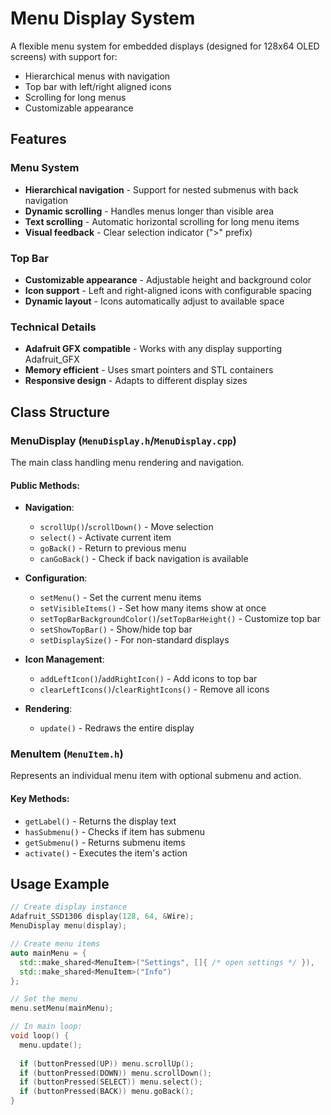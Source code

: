 # Menu Display System

A flexible menu system for embedded displays (designed for 128x64 OLED screens) with support for:
- Hierarchical menus with navigation
- Top bar with left/right aligned icons
- Scrolling for long menus
- Customizable appearance

## Features

### Menu System
- **Hierarchical navigation** - Support for nested submenus with back navigation
- **Dynamic scrolling** - Handles menus longer than visible area
- **Text scrolling** - Automatic horizontal scrolling for long menu items
- **Visual feedback** - Clear selection indicator (">" prefix)

### Top Bar
- **Customizable appearance** - Adjustable height and background color
- **Icon support** - Left and right-aligned icons with configurable spacing
- **Dynamic layout** - Icons automatically adjust to available space

### Technical Details
- **Adafruit GFX compatible** - Works with any display supporting Adafruit_GFX
- **Memory efficient** - Uses smart pointers and STL containers
- **Responsive design** - Adapts to different display sizes

## Class Structure

### MenuDisplay (`MenuDisplay.h`/`MenuDisplay.cpp`)
The main class handling menu rendering and navigation.

#### Public Methods:
- **Navigation**:
  - `scrollUp()`/`scrollDown()` - Move selection
  - `select()` - Activate current item
  - `goBack()` - Return to previous menu
  - `canGoBack()` - Check if back navigation is available

- **Configuration**:
  - `setMenu()` - Set the current menu items
  - `setVisibleItems()` - Set how many items show at once
  - `setTopBarBackgroundColor()`/`setTopBarHeight()` - Customize top bar
  - `setShowTopBar()` - Show/hide top bar
  - `setDisplaySize()` - For non-standard displays

- **Icon Management**:
  - `addLeftIcon()`/`addRightIcon()` - Add icons to top bar
  - `clearLeftIcons()`/`clearRightIcons()` - Remove all icons

- **Rendering**:
  - `update()` - Redraws the entire display

### MenuItem (`MenuItem.h`)
Represents an individual menu item with optional submenu and action.

#### Key Methods:
- `getLabel()` - Returns the display text
- `hasSubmenu()` - Checks if item has submenu
- `getSubmenu()` - Returns submenu items
- `activate()` - Executes the item's action

## Usage Example

```cpp
// Create display instance
Adafruit_SSD1306 display(128, 64, &Wire);
MenuDisplay menu(display);

// Create menu items
auto mainMenu = {
  std::make_shared<MenuItem>("Settings", []{ /* open settings */ }),
  std::make_shared<MenuItem>("Info")
};

// Set the menu
menu.setMenu(mainMenu);

// In main loop:
void loop() {
  menu.update();
  
  if (buttonPressed(UP)) menu.scrollUp();
  if (buttonPressed(DOWN)) menu.scrollDown();
  if (buttonPressed(SELECT)) menu.select();
  if (buttonPressed(BACK)) menu.goBack();
}
